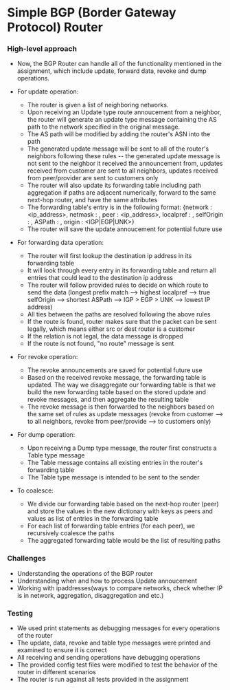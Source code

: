 # Simple BGP (Border Gateway Protocol) Router

### High-level approach

- Now, the BGP Router can handle all of the functionality mentioned in the assignment, which include
update, forward data, revoke and dump operations.
- For update operation:
    + The router is given a list of neighboring networks.
    + Upon receiving an Update type route annoucement from a neighbor, the router will generate an update type message containing the AS path to the network specified in the original message.
    + The AS path will be modified by adding the router's ASN into the path
    + The generated update message will be sent to all of the router's neighbors following these rules -- the generated update message is not sent to the neighbor it received the announcement from, updates received from customer are sent to all neighbors, updates received from peer/provider are sent to customers only
    + The router will also update its forwarding table including path aggregation if paths are adjacent numerically, forward to the same next-hop router, and have the same attributes
    + The forwarding table's entry is in the following format: {network : <ip_address>,  netmask : <netmask>, peer : <ip_address>, localpref : <integer>, selfOrigin : <boolean>, ASPath : <list of asn>, origin : <IGP|EGP|UNK>}
    + The router will save the update annoucement for potential future use

- For forwarding data operation:
    + The router will first lookup the destination ip address in its forwarding table
    + It will look through every entry in its forwarding table and return all entries that could lead to the destination ip address
    + The router will follow provided rules to decide on which route to send the data (longest prefix match 
    --> highest localpref --> true selfOrigin --> shortest ASPath --> IGP > EGP > UNK --> lowest IP address)
    + All ties between the paths are resolved following the above rules
    + If the route is found, router makes sure that the packet can be sent legally, which means either src or 
    dest router is a customer
    + If the relation is not legal, the data message is dropped
    + If the route is not found, "no route" message is sent

- For revoke operation:
    + The revoke announcements are saved for potential future use
    + Based on the received revoke message, the forwarding table is updated. The way we disaggregate our forwarding table is that we build the new forwarding table based on the stored update and revoke messages, and then aggregate the resulting table
    + The revoke message is then forwarded to the neighbors based on the same set of rules as update messages
    (revoke from customer --> to all neighbors, revoke from peer/provide --> to customers only)

- For dump operation:
    + Upon receiving a Dump type message, the router first constructs a Table type message
    + The Table message contains all existing entries in the router's forwarding table
    + The Table type message is intended to be sent to the sender

- To coalesce:
    + We divide our forwarding table based on the next-hop router (peer) and store the values in the new dictionary with keys as peers and values as list of entries in the forwarding table 
    + For each list of forwarding table entries (for each peer), we recursively coalesce the paths
    + The aggregated forwarding table would be the list of resulting paths 

### Challenges
- Understanding the operations of the BGP router
- Understanding when and how to process Update annoucement
- Working with ipaddresses(ways to compare networks, check whether IP is in network, aggregation, disaggregation and etc.)

### Testing
- We used print statements as debugging messages for every operations of the router
- The update, data, revoke and table type messages were printed and examined to ensure it is correct
- All receiving and sending operations have debugging operations
- The provided config test files were modified to test the behavior of the router in different scenarios
- The router is run against all tests provided in the assignment
